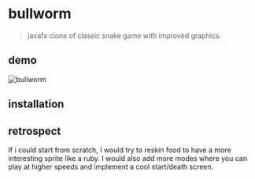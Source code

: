 # bullworm

>javafx clone of classic snake game with improved graphics.

## demo
![bullworm](https://github.com/donbentley/bullworm/assets/71290621/d9275fc7-8cbd-4b0c-9158-551d6f0dec17)

## installation

## retrospect

If i could start from scratch, I would try to reskin food to have a more interesting sprite like a ruby. I would also add more modes where you can play at higher speeds and implement a cool start/death screen.
